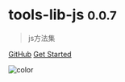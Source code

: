 # tools-lib-js <small>0.0.7</small>

> js方法集

[GitHub](https://github.com/verybigorange/tools-lib-js)
[Get Started](/other/_about.md)

<!-- 背景色 -->

![color](#f0f0f0)
